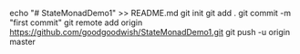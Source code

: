 echo "# StateMonadDemo1" >> README.md
git init
git add .
git commit -m "first commit"
git remote add origin https://github.com/goodgoodwish/StateMonadDemo1.git
git push -u origin master

